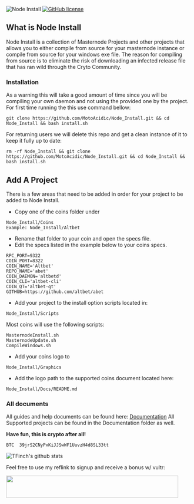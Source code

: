 ![Node Install](https://github.com/MotoAcidic/Node_Install/blob/master/Graphics/NodeInstall.png)
[![GitHub license](https://img.shields.io/github/license/Naereen/StrapDown.js.svg)](https://github.com/Naereen/StrapDown.js/blob/master/LICENSE)

## What is Node Install
Node Install is a collection of Masternode Projects and other projects that allows you to either compile from source for your masternode instance or
compile from source for your windows exe file. 
The reason for compiling from source is to eliminate the risk of downloading an infected release file that has ran wild through the Cryto Community.

### Installation
As a warning this will take a good amount of time since you will be compiling your own daemon and not using the provided one by the project.
For first time running the this use command bellow:

```
git clone https://github.com/MotoAcidic/Node_Install.git && cd Node_Install && bash install.sh
```

For returning users we will delete this repo and get a clean instance of it to keep it fully up to date:

```
rm -rf Node_Install && git clone https://github.com/MotoAcidic/Node_Install.git && cd Node_Install && bash install.sh
```

## Add A Project
There is a few areas that need to be added in order for your project to be added to Node Install.
- Copy one of the coins folder under 
```
Node_Install/Coins 
Example: Node_Install/Altbet
```
- Rename that folder to your coin and open the specs file.
- Edit the specs listed in the example below to your coins specs.
```
RPC_PORT=9322
COIN_PORT=8322
COIN_NAME='Altbet'
REPO_NAME='abet'
COIN_DAEMON='altbetd'
COIN_CLI='altbet-cli'
COIN_QT='altbet-qt'
GITHUB=https://github.com/altbet/abet
```
- Add your project to the install option scripts located in:
```
Node_Install/Scripts
```
Most coins will use the following scripts:
```
MasternodeInstall.sh
MasternodeUpdate.sh
CompileWindows.sh
```
- Add your coins logo to 
```
Node_Install/Graphics
```
- Add the logo path to the supported coins document located here:
```
Node_Install/Docs/README.md
```

### All documents
All guides and help documents can be found here: [Documentation](https://github.com/MotoAcidic/Node_Install/tree/master/Docs)
All Supported projects can be found in the Documentation folder as well.

**Have fun, this is crypto after all!**

```
BTC  39jrS2CNyPxKiJJSwWF1UuvzH4d8SL33tt
```

![TFinch's github stats](https://github-readme-stats.vercel.app/api?username=MotoAcidic&show_icons=true&title_color=fff&icon_color=79ff97&text_color=9f9f9f&bg_color=151515)


Feel free to use my reflink to signup and receive a bonus w/ vultr:

<a href="https://www.vultr.com/?ref=6903922"><img src="https://www.vultr.com/media/banner_2.png" width="468" height="60"></a>
